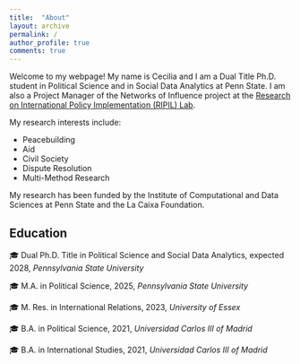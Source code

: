 ```yaml
---
title:  "About"
layout: archive
permalink: /
author_profile: true
comments: true
---
```


Welcome to my webpage! My name is Cecilia and I am a Dual Title Ph.D. student in Political Science and in Social Data Analytics at Penn State. I am also a Project Manager of the Networks of Influence project at the [Research on International Policy Implementation (RIPIL) Lab](https://www.ripilab.com/the-team).


My research interests include:
- Peacebuilding
- Aid
- Civil Society
- Dispute Resolution
- Multi-Method Research

My research has been funded by the Institute of Computational and Data Sciences at Penn State and the La Caixa Foundation.

## Education

 🎓 Dual Ph.D. Title in Political Science and Social Data Analytics, expected 2028, *Pennsylvania State University* 
 
 🎓 M.A. in Political Science, 2025, *Pennsylvania State University* 
 
 🎓 M. Res. in International Relations, 2023, *University of Essex*
 
 🎓 B.A. in Political Science, 2021, *Universidad Carlos III of Madrid* 
 
🎓 B.A. in International Studies, 2021, *Universidad Carlos III of Madrid*
